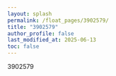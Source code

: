 ```yaml
---
layout: splash
permalink: /float_pages/3902579/
title: "3902579"
author_profile: false
last_modified_at: 2025-06-13
toc: false
---
```

 
3902579
